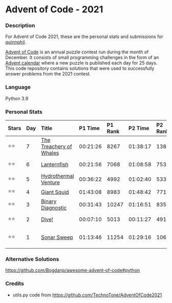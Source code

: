 Advent of Code - 2021
=====================

### Description    

For Advent of Code 2021, these are the personal stats and submissions for [quinnphil](https://github.com/quinnphil).

[Advent of Code](https://adventofcode.com/) is an annual puzzle contest run during the month of December.
  It consists of small programming challenges in the form of an [Advent calendar](https://en.wikipedia.org/wiki/Advent_calendar)
  where a new puzzle is published each day for 25 days.  This code repository contains solutions that were used to 
successfully answer problems from the 2021 contest.  

### Language  
Python 3.9

### Personal Stats  

| Stars | Day | Title                                                          | P1 Time  | P1 Rank | P2 Time  | P2 Rank | Notes               |
|:------|:----|:---------------------------------------------------------------|:---------|:--------|:---------|:--------|:--------------------|
| ⭐⭐    | 7   | [The Treachery of Whales](https://adventofcode.com/2021/day/7) | 00:21:26 | 8267    | 01:38:17 | 13857   | crabs               |
| ⭐⭐    | 6   | [Lanternfish](https://adventofcode.com/2021/day/6)             | 00:21:56 | 7068    | 01:08:58 | 7534    | single array        |
| ⭐⭐    | 5   | [Hydrothermal Venture](https://adventofcode.com/2021/day/5)    | 00:36:22 | 4992    | 01:02:40 | 5333    | tuples              |
| ⭐⭐    | 4   | [Giant Squid](https://adventofcode.com/2021/day/4)             | 01:43:08 | 8983    | 01:48:42 | 7716    |                     |
| ⭐⭐    | 3   | [Binary Diagnostic](https://adventofcode.com/2021/day/3)       | 00:31:43 | 10247   | 01:16:51 | 8352    |                     |
| ⭐⭐    | 2   | [Dive!](https://adventofcode.com/2021/day/2)                   | 00:07:10 | 5013    | 00:11:27 | 4910    | 05:00 start         |
| ⭐⭐    | 1   | [Sonar Sweep](https://adventofcode.com/2021/day/1)             | 01:13:46 | 11254   | 01:29:16 | 10643   | 06:05 start (late!) |
### Alternative Solutions

https://github.com/Bogdanp/awesome-advent-of-code#python


### Credits

- utils.py code from https://github.com/TechnoTone/AdventOfCode2021